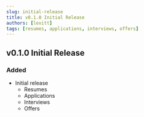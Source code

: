```yaml
---
slug: initial-release
title: v0.1.0 Initial Release
authors: [levitt]
tags: [resumes, applications, interviews, offers]
---
```


## v0.1.0 Initial Release 

### Added
- Initial release
    - Resumes
    - Applications
    - Interviews
    - Offers
